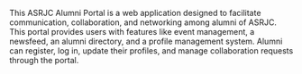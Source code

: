 This ASRJC Alumni Portal is a web application designed to facilitate communication, collaboration, and networking among alumni of ASRJC. This portal provides users with features like event management, a newsfeed, an alumni directory, and a profile management system. Alumni can register, log in, update their profiles, and manage collaboration requests through the portal.
